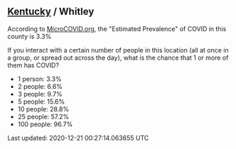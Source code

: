 
## [Kentucky](/united-states/kentucky) / Whitley

According to [MicroCOVID.org](http://microcovid.org),
the "Estimated Prevalence" of COVID in this county is 3.3%

If you interact with a certain number of people in this location
(all at once in a group, or spread out across the day), what is the chance that
1 or more of them has COVID?

- 1 person: 3.3%
- 2 people: 6.6%
- 3 people: 9.7%
- 5 people: 15.6%
- 10 people: 28.8%
- 25 people: 57.2%
- 100 people: 96.7%

Last updated: 2020-12-21 00:27:14.063655 UTC

